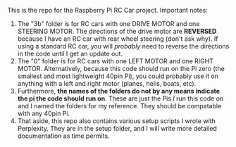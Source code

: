 This is the repo for the Raspberry Pi RC Car project. Important notes:
1. The "3b" folder is for RC cars with one DRIVE MOTOR and one STEERING MOTOR. The directions of the drive motor are **REVERSED** because I have an RC car with rear wheel steering (don't ask why). If using a standard RC car, you will _probably_ need to reverse the directions in the code until I get an update out. 
2. The "0" folder is for RC cars with one LEFT MOTOR and one RIGHT MOTOR. Alternatively, because this code should run on the Pi zero (the smallest and most lightweight 40pin Pi), you could probably use it on anything with a left and right motor (planes, helis, boats, etc).
3. Furthermore, **the names of the folders do not by any means indicate the pi the code should run on**. These are just the Pis _I_ run this code on and I named the folders for my reference. They should be compatable with any 40pin Pi.
4. That aside, this repo also contains various setup scripts I wrote with Perplexity. They are in the setup folder, and I will write more detailed documentation as time permits.
 
